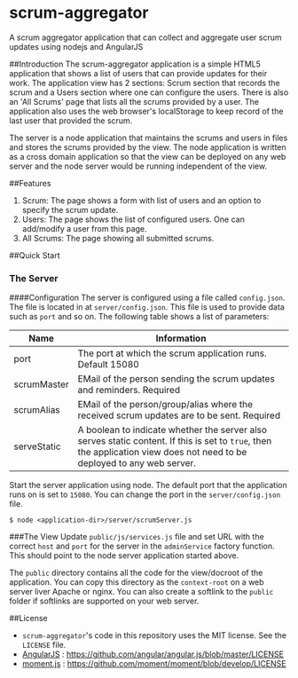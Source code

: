 scrum-aggregator
================
A scrum aggregator application that can collect and aggregate user scrum updates using nodejs and AngularJS

##Introduction
The scrum-aggregator application is a simple HTML5 application that shows a list of users that can provide updates for their work. The application view has 2 sections: Scrum section that records the scrum and a Users section where one can configure the users. There is also an 'All Scrums' page that lists all the scrums provided by a user. The application also uses the web browser's localStorage to keep record of the last user that provided the scrum.

The server is a node application that maintains the scrums and users in files and stores the scrums provided by the view. The node application is written as a cross domain application so that the view can be deployed on any web server and the node server would be running independent of the view.
  
##Features
1. Scrum: The page shows a form with list of users and an option to specify the scrum update.
2. Users: The page shows the list of configured users. One can add/modify a user from this page.
3. All Scrums: The page showing all submitted scrums.

##Quick Start
### The Server
####Configuration
The server is configured using a file called `config.json`. The file is located in at `server/config.json`. This file is used to provide data such as `port` and so on. The following table shows a list of parameters:

|Name|Information|
|-------------|-------------------------|
|port| The port at which the scrum application runs. Default 15080|
|scrumMaster|EMail of the person sending the scrum updates and reminders. Required|
|scrumAlias|EMail of the person/group/alias where the received scrum updates are to be sent. Required|
|serveStatic|A boolean to indicate whether the server also serves static content. If this is set to `true`, then the application view does not need to be deployed to any web server.|

Start the server application using node. The default port that the application runs on is set to `15080`. You can change the port in the `server/config.json` file.

```
$ node <application-dir>/server/scrumServer.js
```

###The View
Update `public/js/services.js` file and set URL with the correct `host` and `port` for the server in the `adminService` factory function. This should point to the node server application started above.

The `public` directory contains all the code for the view/docroot of the application. You can copy this directory as the `context-root` on a web server liver Apache or nginx. You can also create a softlink to the `public` folder if softlinks are supported on your web server.

##License
* `scrum-aggregator`'s code in this repository uses the MIT license. See the `LICENSE` file.
* [AngularJS](http://angularjs.org) : <https://github.com/angular/angular.js/blob/master/LICENSE>
* [moment.js](http://momentjs.com/) : <https://github.com/moment/moment/blob/develop/LICENSE>
